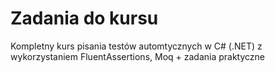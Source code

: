 # Zadania do kursu
Kompletny kurs pisania testów automtycznych w C# (.NET) z wykorzystaniem FluentAssertions, Moq + zadania praktyczne

